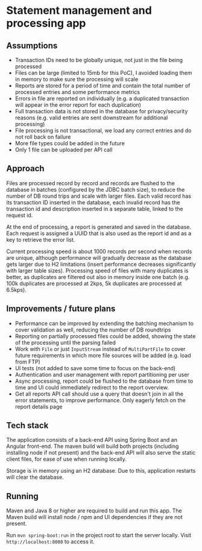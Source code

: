 # Statement management and processing app

## Assumptions

- Transaction IDs need to be globally unique, not just in the file being processed
- Files can be large (limited to 15mb for this PoC), I avoided loading them in memory to make sure the processing will scale
- Reports are stored for a period of time and contain the total number of processed entries and some performance metrics
- Errors in file are reported on individually (e.g. a duplicated transaction will appear in the error report for each duplication)
- Full transaction data is not stored in the database for privacy/security reasons (e.g. valid entries are sent downstream for additional processing)
- File processing is not transactional, we load any correct entries and do not roll back on failure
- More file types could be added in the future
- Only 1 file can be uploaded per API call

## Approach

Files are processed record by record and records are flushed to the database in batches (configured by the JDBC batch size), to reduce the number of DB round trips and scale with larger files. Each valid record has its transaction ID inserted in the database, each invalid record has the transaction id and description inserted in a separate table, linked to the request id.

At the end of processing, a report is generated and saved in the database. Each request is assigned a UUID that is also used as the report id and as a key to retrieve the error list.

Current processing speed is about 1000 records per second when records are unique, although performance will gradually decrease as the database gets larger due to H2 limitations (insert performance decreases significantly with larger table sizes). Processing speed of files with many duplicates is better, as duplicates are filtered out also in memory inside one batch (e.g. 100k duplicates are processed at 2kps, 5k duplicates are processed at 6.5kps).

## Improvements / future plans

- Performance can be improved by extending the batching mechanism to cover validation as well, reducing the number of DB roundtrips
- Reporting on partially processed files could be added, showing the state of the processing until the parsing failed
- Work with `File` or just `InputStream` instead of `MultiPartFile` to cover future requirements in which more file sources will be added (e.g. load from FTP)
- UI tests (not added to save some time to focus on the back-end)
- Authentication and user management with report partitioning per user
- Async processing, report could be flushed to the database from time to time and UI could immediately redirect to the report overview.
- Get all reports API call should use a query that doesn't join in all the error statements, to improve performance. Only eagerly fetch on the report details page 

## Tech stack

The application consists of a back-end API using Spring Boot and an Angular front-end. The maven build will build both projects (including installing node if not present) and the back-end API will also serve the static client files, for ease of use when running locally.

Storage is in memory using an H2 database. Due to this, application restarts will clear the database.

## Running

Maven and Java 8 or higher are required to build and run this app. The Maven build will install node / npm and UI dependencies if they are not present.

Run `mvn spring-boot:run` in the project root to start the server locally. Visit `http://localhost:8080` to access it.